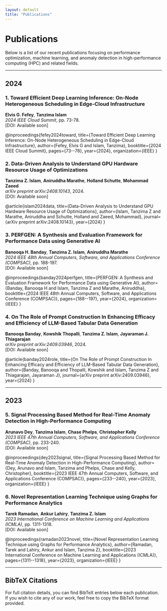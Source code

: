 ```yaml
---
layout: default
title: "Publications"
---
```


# Publications

Below is a list of our recent publications focusing on performance optimization, machine learning, and anomaly detection in high-performance computing (HPC) and related fields.

---

## 2024

### 1. **Toward Efficient Deep Learning Inference: On-Node Heterogeneous Scheduling in Edge-Cloud Infrastructure**  
**Elvis G. Fefey**, **Tanzima Islam**  
*2024 IEEE Cloud Summit*, pp. 73-78.  
[DOI: Available soon]  

@inproceedings{fefey2024toward, title={Toward Efficient Deep Learning Inference: On-Node Heterogeneous Scheduling in Edge-Cloud Infrastructure}, author={Fefey, Elvis G and Islam, Tanzima}, booktitle={2024 IEEE Cloud Summit}, pages={73--78}, year={2024}, organization={IEEE} }



### 2. **Data-Driven Analysis to Understand GPU Hardware Resource Usage of Optimizations**  
**Tanzima Z. Islam**, **Aniruddha Marathe**, **Holland Schutte**, **Mohammad Zaeed**  
*arXiv preprint arXiv:2408.10143*, 2024.  
[DOI: Available soon]  

@article{islam2024data, title={Data-Driven Analysis to Understand GPU Hardware Resource Usage of Optimizations}, author={Islam, Tanzima Z and Marathe, Aniruddha and Schutte, Holland and Zaeed, Mohammad}, journal={arXiv preprint arXiv:2408.10143}, year={2024} }


### 3. **PERFGEN: A Synthesis and Evaluation Framework for Performance Data using Generative AI**  
**Banooqa H. Banday**, **Tanzima Z. Islam**, **Aniruddha Marathe**  
*2024 IEEE 48th Annual Computers, Software, and Applications Conference (COMPSAC)*, pp. 188-197.  
[DOI: Available soon]  

@inproceedings{banday2024perfgen, title={PERFGEN: A Synthesis and Evaluation Framework for Performance Data using Generative AI}, author={Banday, Banooqa H and Islam, Tanzima Z and Marathe, Aniruddha}, booktitle={2024 IEEE 48th Annual Computers, Software, and Applications Conference (COMPSAC)}, pages={188--197}, year={2024}, organization={IEEE} }

### 4. **On The Role of Prompt Construction In Enhancing Efficacy and Efficiency of LLM-Based Tabular Data Generation**  
**Banooqa Banday**, **Kowshik Thopalli**, **Tanzima Z. Islam**, **Jayaraman J. Thiagarajan**  
*arXiv preprint arXiv:2409.03946*, 2024.  
[DOI: Available soon]  

@article{banday2024role, title={On The Role of Prompt Construction In Enhancing Efficacy and Efficiency of LLM-Based Tabular Data Generation}, author={Banday, Banooqa and Thopalli, Kowshik and Islam, Tanzima Z and Thiagarajan, Jayaraman J}, journal={arXiv preprint arXiv:2409.03946}, year={2024} }



---

## 2023

### 5. **Signal Processing Based Method for Real-Time Anomaly Detection in High-Performance Computing**  
**Arunavo Dey**, **Tanzima Islam**, **Chase Phelps**, **Christopher Kelly**  
*2023 IEEE 47th Annual Computers, Software, and Applications Conference (COMPSAC)*, pp. 233-240.  
[DOI: Available soon]  

@inproceedings{dey2023signal, title={Signal Processing Based Method for Real-Time Anomaly Detection in High-Performance Computing}, author={Dey, Arunavo and Islam, Tanzima and Phelps, Chase and Kelly, Christopher}, booktitle={2023 IEEE 47th Annual Computers, Software, and Applications Conference (COMPSAC)}, pages={233--240}, year={2023}, organization={IEEE} }


### 6. **Novel Representation Learning Technique using Graphs for Performance Analytics**  
**Tarek Ramadan**, **Ankur Lahiry**, **Tanzima Z. Islam**  
*2023 International Conference on Machine Learning and Applications (ICMLA)*, pp. 1311-1318.  
[DOI: Available soon]  


@inproceedings{ramadan2023novel, title={Novel Representation Learning Technique using Graphs for Performance Analytics}, author={Ramadan, Tarek and Lahiry, Ankur and Islam, Tanzima Z}, booktitle={2023 International Conference on Machine Learning and Applications (ICMLA)}, pages={1311--1318}, year={2023}, organization={IEEE} }


---

## BibTeX Citations

For full citation details, you can find BibTeX entries below each publication. If you wish to cite any of our work, feel free to copy the BibTeX format provided.

